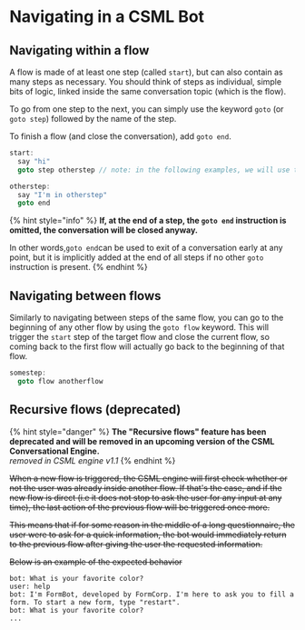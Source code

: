 # Navigating in a CSML Bot

## Navigating within a flow

A flow is made of at least one step \(called `start`\), but can also contain as many steps as necessary. You should think of steps as individual, simple bits of logic, linked inside the same conversation topic \(which is the flow\).

To go from one step to the next, you can simply use the keyword `goto` \(or `goto step`\) followed by the name of the step.

To finish a flow \(and close the conversation\), add `goto end`.

```cpp
start:
  say "hi"
  goto step otherstep // note: in the following examples, we will use the shorthand notation `goto otherstep`

otherstep:
  say "I'm in otherstep"
  goto end
```

{% hint style="info" %}
**If, at the end of a step, the `goto end` instruction is omitted, the conversation will be closed anyway.** 

In other words,`goto end`can be used to exit of a conversation early at any point, but it is implicitly added at the end of all steps if no other `goto` instruction is present.
{% endhint %}

## Navigating between flows

Similarly to navigating between steps of the same flow, you can go to the beginning of any other flow by using the `goto flow` keyword. This will trigger the `start` step of the target flow and close the current flow, so coming back to the first flow will actually go back to the beginning of that flow.

```cpp
somestep:
  goto flow anotherflow
```

## Recursive flows \(deprecated\)

{% hint style="danger" %}
**The "Recursive flows" feature has been deprecated and will be removed in an upcoming version of the CSML Conversational Engine.**  
_removed in CSML engine v1.1_
{% endhint %}

~~When a new flow is triggered, the CSML engine will first check whether or not the user was already inside another flow. If that's the case, and if the new flow is direct \(i.e it does not stop to ask the user for any input at any time\), the last action of the previous flow will be triggered once more.~~

~~This means that if for some reason in the middle of a long questionnaire, the user were to ask for a quick information, the bot would immediately return to the previous flow after giving the user the requested information.~~

~~Below is an example of the expected behavior~~

```text
bot: What is your favorite color?
user: help
bot: I'm FormBot, developed by FormCorp. I'm here to ask you to fill a form. To start a new form, type "restart".
bot: What is your favorite color?
...
```

